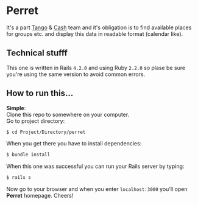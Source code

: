 # Perret

It's a part [Tango]() & [Cash]() team and it's obligation is to find available places for groups etc. and display this data in readable format (calendar like).

## Technical stufff

This one is written in Rails `4.2.0` and using Ruby `2.2.0` so plase be sure you're using the same version to avoid common errors.

## How to run this...

__Simple__:  
Clone this repo to somewhere on your computer.  
Go to project directory:
```bash
$ cd Project/Directory/perret
```   
When you get there you have to install dependencies:
```bash
$ bundle install
```  
When this one was successful you can run your Rails server by typing:
```bash
$ rails s
```  
Now go to your browser and when you enter `localhost:3000` you'll open __Perret__ homepage. Cheers!
